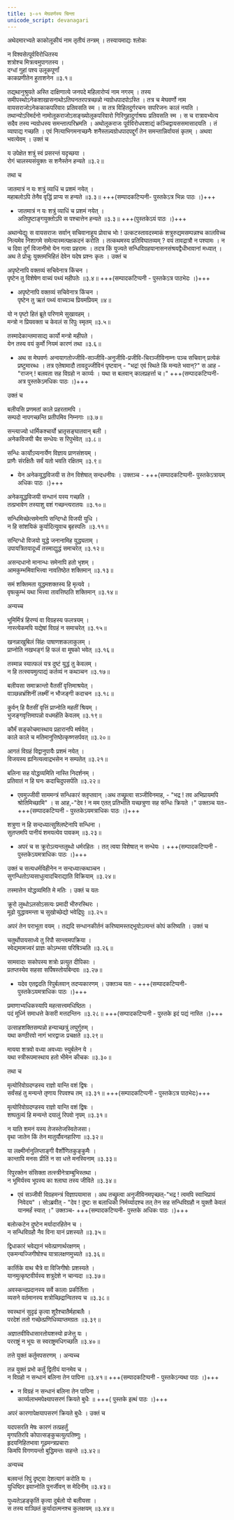 ```yaml
---
title: ३-०१ मेघवर्णस्य चिन्ता
unicode_script: devanagari
---
```


अथेदमारभ्यते काकोलूकीयं नाम तृतीयं तन्त्रम् । तस्यायमाद्यः श्लोकः

न विश्वसेत्पूर्वविरोधितस्य  
शत्रोश्च मित्रत्वमुपागतस्य ।  
दग्धां गुहां पश्य उलूकपूर्णां  
काकप्रणीतेन हुताशनेन ॥३.१॥

तद्यथानुश्रुयते अस्ति दाक्षिणात्ये जनपदे महिलारोप्यं नाम नगरम् । तस्य समीपस्थोऽनेकशाखासनाथोऽतिघनतरपत्रच्छन्नो न्यग्रोधपादपोऽस्ति । तत्र च मेघवर्णो नाम वायसराजोऽनेककाकपरिवारः प्रतिवसति स्म । स तत्र विहितदुर्गरचनः सपरिजनः कालं नयति । तथान्योऽरिमर्दनो नामोलूकराजोऽसङ्ख्योलूकपरिवारो गिरिगुहादुर्गाश्रयः प्रतिवसति स्म । स च रात्रावभ्येत्य सदैव तस्य न्यग्रोधस्य समन्तात्परिभ्रमति । अथोलूकराजः पूर्वविरोधवशाद्यं कञ्चिद्वायससमासादयति । तं व्यापाद्य गच्छति । एवं नित्याभिगमनाच्छनैः शनैस्तन्न्यग्रोधपादपद्दुर्गं तेन समन्तान्निर्वायसं कृतम् । अथवा भवत्येवम् । उक्तं च

य उपेक्षेत शत्रुं स्वं प्रसरन्तं यदृच्छया ।  
रोगं चालस्यसंयुक्तः स शनैस्तेन हन्यते ॥३.२॥

तथा च

जातमात्रं न यः शत्रुं व्याधिं च प्रशमं नयेत् ।  
महाबलोऽपि तेनैव वृद्धिं प्राप्य स हन्यते ॥३.३॥ +++(सम्पादकटिप्पनी- पुस्तकेऽत्र भिन्नः पाठः ।)+++

  - जातमात्रं न यः शत्रुं व्याधिं च प्रशमं नयेत् ।  
  अतिपुष्टाङ्गयुक्तोऽपि स पश्चात्तेन हन्यते ॥३.३॥ +++(पुस्तकेऽयं पाठः ।)+++

अथान्येद्युः स वायसराजः सर्वान् सचिवानाहूय प्रोवाच भोः ! उत्कटस्तावदस्माकं शत्रुरुद्यमसम्पन्नश्च कालविच्च नित्यमेव निशागमे समेत्यास्मत्पक्षकदनं करोति । तत्कथमस्य प्रतिविघातव्यम् ? वयं तावद्रात्रौ न पश्यामः । न च दिवा दुर्गं विजानीमो येन गत्वा प्रहरामः । तदत्र किं युज्यते सन्धिविग्रहयानासनसंश्रयद्वैधीभावानां मध्यात् । अथ ते प्रोचुः युक्तमभिहितं देवेन यदेष प्रश्नः कृतः । उक्तं च

अपृष्टेनापि वक्तव्यं सचिवेनात्र किंचन ।  
पृष्टेन तु विशेषेण वाच्यं पथ्यं महीपतेः ॥३.४॥  +++(सम्पादकटिप्पनी - पुस्तकेऽत्र पाठभेदः ।)+++

  - अपृष्टेनापि वक्तव्यं सचिवेनात्र किंचन ।  
  पृष्टेन तु ऋतं पथ्यं वाच्यञ्च प्रियमप्रियम् ॥४॥

यो न पृष्टो हितं ब्रूते परिणामे सुखावहम् ।  
मन्त्रो न प्रियवक्ता च केवलं स रिपुः स्मृतम् ॥३.५॥  

तस्मादेकान्तमासाद्य कार्यो मन्त्रो महीपते ।  
येन तस्य वयं कुर्मो नियमं कारणं तथा ॥३.६॥

  - अथ स मेघवर्णः अन्वयागतोज्जीवि-सञ्जीवि-अनुजीवि-प्रजीवि-चिरञ्जीविनाम्नः पञ्च सचिवान् प्रत्येकं प्रष्टुमारब्धः । तत्र एतेषामादौ तावदुज्जीविनं पृष्टवान् - "भद्र! एवं स्थिते किं मन्यते भवान्?" स आह - "राजन् ! बलवता सह विग्रहो न कार्य्यः । यथा स बलवान् कालप्रहर्त्ता च।" +++(सम्पादकटिप्पनी- अत्र पुस्तकेऽमधिकः पाठः ।)+++

उक्तं च

बलीयसि प्रणमतां काले प्रहरतामपि ।  
सम्पदो नापगच्छन्ति प्रतीपमिव निम्नगाः ॥३.७॥  

सन्त्याज्यो धार्मिकश्चार्यो भ्रातृसङ्घातवान् बली ।  
अनेकविजयी चैव सन्धेयः स रिपुर्भवेत् ॥३.८॥  

सन्धिः कार्योऽप्यनार्येण विज्ञाय प्राणसंशयम् ।  
प्राणैः संरक्षितैः सर्वं यतो भवति रक्षितम् ॥३.९॥  

  - येन अनेकयुद्धविजयी स तेन विशेषात् सन्दधनीयः ।
  उक्तञ्च - +++(सम्पादकटिप्पनी- पुस्तकेऽत्रायम् अधिकः पाठः ।)+++

अनेकयुद्धविजयी सन्धानं यस्य गच्छति ।  
तत्प्रभावेण तस्याशु वशं गच्छन्त्यरातयः ॥३.१०॥  

सन्धिमिच्छेत्समेनापि सन्दिग्धो विजयी युधि ।  
न हि सांशयिकं कुर्यादित्युवाच बृहस्पतिः ॥३.११॥  

सन्दिग्धो विजयो युद्धे जनानामिह युद्ध्यताम् ।  
उपायत्रितयादूर्ध्वं तस्माद्युद्धं समाचरेत् ॥३.१२॥  

असन्दधानो मानान्धः समेनापि हतो भृशम् ।  
आमकुम्भमिवाभित्त्वा नावतिष्ठेत शक्तिमान् ॥३.१३॥  

समं शक्तिमता युद्धमशक्तस्य हि मृत्यवे ।  
वृषत्कुम्भं यथा भित्त्वा तावत्तिष्ठति शक्तिमान् ॥३.१४॥

अन्यच्च

भूमिर्मित्रं हिरण्यं वा विग्रहस्य फलत्रयम् ।  
नास्त्येकमपि यद्येषां विग्रहं न समाचरेत् ॥३.१५॥  

खनन्नाखुबिलं सिंहः पाषाणशकलाकुलम् ।  
प्राप्नोति नखभङ्गं हि फलं वा मूषको भवेत् ॥३.१६॥  

तस्मान्न स्यात्फलं यत्र दुष्टं युद्धं तु केवलम् ।  
न हि तत्स्वयमुत्पाद्यं कर्तव्यं न कथञ्चन ॥३.१७॥  

बलीयसा समाक्रान्तो वैतसीं वृत्तिमाश्रयेत् ।  
वाञ्छन्नभ्रंशिनीं लक्ष्मीं न भौजङ्गी कदाचन ॥३.१८॥  

कुर्वन् हि वैतसीं वृत्तिं प्राप्नोति महतीं श्रियम् ।  
भुजङ्गवृत्तिमापन्नो वधमर्हति केवलम् ॥३.१९॥  

कौर्मं सङ्कोचमास्थाय प्रहारानपि मर्षयेत् ।  
काले काले च मतिमानुत्तिष्ठेत्कृष्णसर्पवत् ॥३.२०॥  

आगतं विग्रहं विद्वानुपायैः प्रशमं नयेत् ।  
विजयस्य ह्यनित्यत्वाद्रभसेन न सम्पतेत् ॥३.२१॥  

बलिना सह योद्धव्यमिति नास्ति निदर्शनम् ।  
प्रतिवातं न हि घनः कदाचिदुपसर्पति ॥३.२२॥  

  - एवमुज्जीवी साममन्त्रं सन्धिकारं क्लृप्तवान् ।अथ तच्छ्रुत्वा सञ्जीविनमाह, - "भद्र ! तव अभिप्रायमपि श्रोतिमिच्छामि" । स आह,-"देव ! न मम एतत् प्रतिभाति यच्छत्रुणा सह सन्धिः क्रियते ।"
  उक्तञ्च यतः-  +++(सम्पादकटिप्पनी - पुस्तकेऽयमत्राधिकः पाठः ।)+++


शत्रुणा न हि सन्दध्यात्सुश्लिष्टेनापि सन्धिना ।  
सुतप्तमपि पानीयं शमयत्येव पावकम् ॥३.२३॥

  - अपरं च स क्रूरोऽत्यन्तलुब्धो धर्मरहितः । तत् त्वया विशेषात् न सन्धेयः । +++(सम्पादकटिप्पनी - पुस्तकेऽयमत्राधिकः पाठः ।)+++


उक्तं च
सत्यधर्मविहीनेन न सन्दध्यात्कथञ्चन ।  
सुगन्धितोऽप्यसाधुत्वादचिराद्याति विक्रियाम् ॥३.२४॥

तस्मात्तेन योद्धव्यमिति मे मतिः । उक्तं च यतः

क्रूरो लुब्धोऽलसोऽसत्यः प्रमादी भीरुरस्थिरः ।  
मूढो युद्धावमन्ता च सुखोच्छेद्यो भवेद्रिपुः ॥३.२५॥

अपरं तेन पराभूता वयम् । तद्यदि सन्धानकीर्तनं करिष्यामस्तद्भूयोऽत्यन्तं कोपं करिष्यति । उक्तं च

चतुर्थोपायसाध्ये तु रिपौ सान्त्वमपक्रिया ।  
स्वेद्यमामज्वरं प्राज्ञः कोऽम्भसा परिषिञ्चति ॥३.२६॥  

सामवादाः सकोपस्य शत्रोः प्रत्युत दीपिकाः ।  
प्रतप्तस्येव सहसा सर्पिषस्तोयबिन्दवः ॥३.२७॥  

  - यदेव एतद्वदति रिपुर्बलवान् तदप्यकारणम् । उक्तञ्च यतः -  +++(सम्पादकटिप्पनी-  पुस्तकेऽयमत्राधिकः पाठः ।)+++


प्रमाणाभ्यधिकस्यापि महत्सत्त्वमधिष्ठितः ।  
पदं मूर्ध्नि समाधत्ते केसरी मत्तदन्तिनः ॥३.२८॥  +++(सम्पादकटिप्पनी - पुस्तके इदं पद्यं नास्ति ।)+++

उत्साहशक्तिसम्पन्नो हन्याच्छत्रुं लघुर्गुरुम् ।  
यथा कण्ठीरवो नागं भारद्वाजः प्रचक्षते ॥३.२९॥  

मायया शत्रवो वध्या अवध्याः स्युर्बलेन ये ।  
यथा स्त्रीरूपमास्थाय हतो भीमेन कीचकः ॥३.३०॥

तथा च

मृत्योरिवोग्रदण्डस्य राज्ञो यान्ति वशं द्विषः ।  
सर्वंसहं तु मन्यन्ते तृणाय रिपवश्च तम् ॥३.३१॥  +++(सम्पादकटिप्पनी - पुस्तकेऽत्र पाठभेदः)+++

मृत्योरिवोग्रदण्डस्य राज्ञो यान्ति वशं द्विषः ।  
शष्पतुल्यं हि मन्यन्ते दयालुं रिपवो नृपम् ॥३.३१॥

न याति शमनं यस्य तेजस्तेजस्वितेजसा।  
वृथा जातेन किं तेन मातुर्यौवनहारिणा ॥३.३२॥  

या लक्ष्मीर्नानुलिप्ताङ्गी वैर्शोणितकुङ्कुमैः ।  
कान्तापि मनसः प्रीतिं न सा धत्ते मनस्विनाम् ॥३.३३॥  

रिपुरक्तेन संसिक्ता तत्स्त्रीनेत्राम्बुभिस्तथा ।  
न भूमिर्यस्य भूपस्य का श्लाघा तस्य जीविते ॥३.३४॥  

  - एवं सञ्जीवी विग्रहमन्त्रं विज्ञापयामास । अथ तच्छ्रुत्वा अनुजीविनमपृच्छत्-"भद्र ! त्वमपि स्वाभिप्रायं निवेदय" । सोऽब्रवीत् - "देव ! दुष्टः स बलाधिको निर्मर्य्यादश्च तत् तेन सह सन्धिविग्रहौ न युक्तौ केवलं यानमर्हं स्यात् ।" उक्तञ्च-  +++(सम्पादकटिप्पनी- पुस्तके अधिकः पाठः ।)+++

बलोत्कटेन दुष्टेन मर्यादारहितेन च ।  
न सन्धिविग्रहौ नैव विना यानं प्रशस्यते ॥३.३५॥  

द्विधाकारं भवेद्यानं भवेत्प्राणार्थरक्षणम् ।  
एकमन्यज्जिगीषोश्च यात्रालक्षणमुच्यते ॥३.३६॥  

कार्त्तिके वाथ चैत्रे वा विजिगीषोः प्रशस्यते ।  
यानमुत्कृष्टवीर्यस्य शत्रुदेशे न चान्यदा ॥३.३७॥  

अवस्कन्दप्रदानस्य सर्वे कालाः प्रकीर्तिताः ।  
व्यसने वर्तमानस्य शत्रोच्छिद्रान्वितस्य च ॥३.३८॥  

स्वस्थानं सुदृढं कृत्वा शूरैश्चातैर्महाबलैः ।  
परदेशं ततो गच्छेत्प्रणिधिव्याप्तमग्रतः ॥३.३९॥  

अज्ञातवीविधासारतोयशस्यो व्रजेत्तु यः ।  
परराष्ट्रं न भूयः स स्वराष्ट्रमधिगच्छति ॥३.४०॥

तत्ते युक्तं कर्तुमपसरणम् । अन्यच्च

तन्न युक्तं प्रभो कर्तुं द्वितीयं यानमेव च ।  
न विग्रहो न सन्धानं बलिना तेन पापिना ॥३.४१॥ +++(सम्पादकटिप्पनी - पुस्तकेऽन्यथा पाठः ।)+++

  - न विग्रहं न सन्धानं बलिना तेन पापिना ।  
  कार्य्यलाभमपेक्ष्यापसरणं क्रियते बुधैः ॥  +++( पुस्तके इत्थं पाठः ।)+++

अपरं कारणापेक्षयापसरणं क्रियते बुधैः । उक्तं च

यदपसरति मेषः कारणं तत्प्रहर्तुं  
मृगपतिरपि कोपात्सङ्कुचत्युत्पतिष्णुः ।  
हृदयनिहितभावा गूढमन्त्रप्रचाराः  
किमपि विगणयन्तो बुद्धिमन्तः सहन्ते ॥३.४२॥

अन्यच्च

बलवन्तं रिपुं दृष्ट्वा देशत्यागं करोति यः ।  
युधिष्ठिर इवाप्नोति पुनर्जीवन् स मेदिनीम् ॥३.४३॥  

युध्यतेऽहङ्कृतिं कृत्वा दुर्बलो यो बलीयसा ।  
स तस्य वाञ्छितं कुर्यादात्मनश्च कुलक्षयम् ॥३.४४॥

